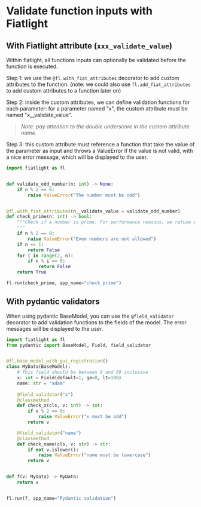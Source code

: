 Validate function inputs with Fiatlight
=======================================

With Fiatlight attribute (`xxx_validate_value`)
-----------------------------------------------

Within flatlight, all functions inputs can optionally be validated before the function is executed.

Step 1: we use the `@fl.with_fiat_attributes` decorator to add custom attributes to the function.
        (note: we could also use `fl.add_fiat_attributes` to add custom attributes to a function later on)

Step 2: inside the custom attributes, we can define validation functions for each parameter: for a parameter named "x", the custom attribute must be named "x__validate_value".

> *Note: pay attention to the double underscore in the custom attribute name.*


Step 3: this custom attribute must reference a function that take the value of the parameter as input and throws a ValueError if the value is not valid, with a nice error message, which will be displayed to the user.


```python
import fiatlight as fl


def validate_odd_number(n: int) -> None:
    if n % 2 == 0:
        raise ValueError("The number must be odd")


@fl.with_fiat_attributes(n__validate_value = validate_odd_number)
def check_prime(n: int) -> bool:
    """Check if a number is prime. For performance reasons, we refuse even numbers.
    """
    if n % 2 == 0:
        raise ValueError("Even numbers are not allowed")
    if n <= 1:
        return False
    for i in range(2, n):
        if n % i == 0:
            return False
    return True

fl.run(check_prime, app_name="check_prime")
```



With pydantic validators
-------------------------

When using pydantic BaseModel, you can use the `@field_validator` decorator to add validation functions to the fields of the model. The error messages will be displayed to the user.

```python
import fiatlight as fl
from pydantic import BaseModel, Field, field_validator


@fl.base_model_with_gui_registration()
class MyData(BaseModel):
    # This field should be between 0 and 99 inclusive
    x: int = Field(default=1, ge=0, lt=100)
    name: str = "adam"
        
    @field_validator("x")
    @classmethod
    def check_x(cls, v: int) -> int:
        if v % 2 == 0:
            raise ValueError("x must be odd")
        return v

    @field_validator("name")
    @classmethod
    def check_name(cls, v: str) -> str:
        if not v.islower():
            raise ValueError("name must be lowercase")
        return v


def f(v: MyData) -> MyData:
    return v


fl.run(f, app_name="Pydantic validation")
```
